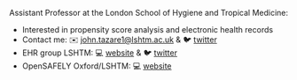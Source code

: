 
Assistant Professor at the London School of Hygiene and Tropical Medicine:
- Interested in propensity score analysis and electronic health records
- Contact me: :envelope: john.tazare1@lshtm.ac.uk & :bird: [twitter](https://twitter.com/johntstats)
- EHR group LSHTM: :computer: [website](https://www.lshtm.ac.uk/research/centres-projects-groups/electronic-health-records) & :bird: [twitter](https://twitter.com/ehr_lshtm)
- OpenSAFELY Oxford/LSHTM: :computer: [website](https://opensafely.org/research/)

